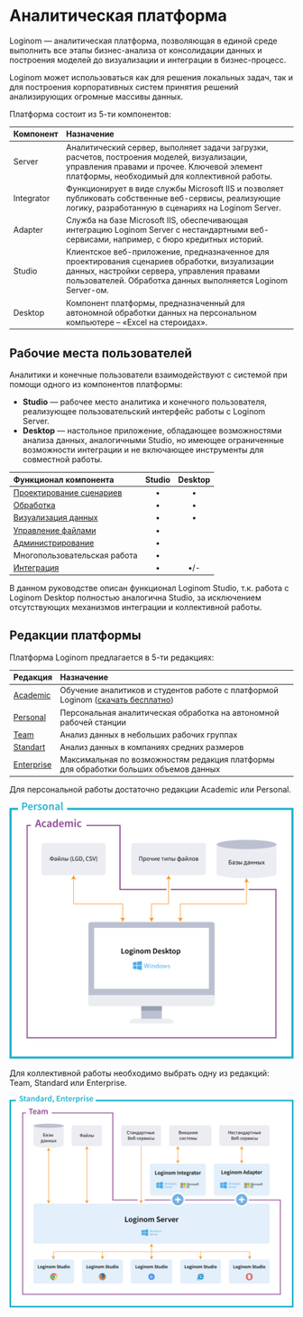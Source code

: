 # Аналитическая платформа

Loginom — аналитическая платформа, позволяющая в единой среде выполнить все этапы бизнес-анализа от консолидации данных и построения моделей до визуализации и интеграции в бизнес-процесс. 

Loginom может использоваться как для решения локальных задач, так и для построения корпоративных систем принятия решений анализирующих огромные массивы данных.

Платформа состоит из 5-ти компонентов:

| Компонент | Назначение |
|:----------|:-----------|
| Server | Аналитический сервер, выполняет задачи загрузки, расчетов, построения моделей, визуализации, управления правами и прочее. Ключевой элемент платформы, необходимый для коллективной работы. |
| Integrator | Функционирует в виде службы Microsoft IIS и позволяет публиковать собственные веб-сервисы, реализующие логику, разработанную в сценариях на Loginom Server. |
| Adapter | Служба на базе Microsoft IIS, обеспечивающая интеграцию Loginom Server с нестандартными веб-сервисами, например, с бюро кредитных историй.  |
| Studio | Клиентское веб-приложение, предназначенное для проектирования сценариев обработки, визуализации данных, настройки сервера, управления правами пользователей. Обработка данных выполняется Loginom Server-ом. |
| Desktop | Компонент платформы, предназначенный для автономной обработки данных на персональном компьютере – «Excel на стероидах». |

## Рабочие места пользователей

Аналитики и конечные пользователи взаимодействуют с системой при помощи одного из компонентов платформы:

* **Studio** — рабочее место аналитика и конечного пользователя, реализующее пользовательский интерфейс работы с Loginom Server.
* **Desktop** — настольное приложение, обладающее возможностями анализа данных, аналогичными Studio, но имеющее ограниченные возможности интеграции и не включающее инструменты для совместной работы.

| Функционал компонента | Studio | Desktop |
|:-------------|:------:|:-------:|
| [Проектирование сценариев](./scenario/README.md) | • | • |
| [Обработка](./processors/README.md) | • | • |
| [Визуализация данных](./visualization/README.md) | • | • |
| [Управление файлами](./location_user_files.md) | • | |
| [Администрирование](./admin/README.md) | • | |
| Многопользовательская работа | • | |
| [Интеграция](./integration/README.md) | • | •/- |

В данном руководстве описан функционал Loginom Studio, т.к. работа с Loginom Desktop полностью аналогична Studio, за исключением отсутствующих механизмов интеграции и коллективной работы.

## Редакции платформы

Платформа Loginom предлагается в 5-ти редакциях:

| Редакция | Назначение |
|:---------|:------------|
| [Academic](https://loginom.ru/platform/pricing#edition-academic) | Обучение аналитиков и студентов работе с платформой Loginom ([скачать бесплатно](https://loginom.ru/downloads))|
| [Personal](https://loginom.ru/platform/pricing#edition-personal) | Персональная аналитическая обработка на автономной рабочей станции |
| [Team](https://loginom.ru/platform/pricing#edition-team) | Анализ данных в небольших рабочих группах |
| [Standart](https://loginom.ru/platform/pricing#edition-standard) | Анализ данных в компаниях средних размеров |
| [Enterprise](https://loginom.ru/platform/pricing#edition-enterprise) | Максимальная по возможностям редакция платформы для обработки больших объемов данных|

Для персональной работы достаточно редакции Academic или Personal.

![Редакции для персональной работы](./lg_personal.svg)

Для коллективной работы необходимо выбрать одну из редакций: Team, Standard или Enterprise.

![Редакции для коллективной работы](./lg_group.svg)